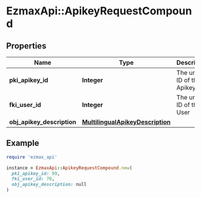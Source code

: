 # EzmaxApi::ApikeyRequestCompound

## Properties

| Name | Type | Description | Notes |
| ---- | ---- | ----------- | ----- |
| **pki_apikey_id** | **Integer** | The unique ID of the Apikey | [optional] |
| **fki_user_id** | **Integer** | The unique ID of the User |  |
| **obj_apikey_description** | [**MultilingualApikeyDescription**](MultilingualApikeyDescription.md) |  |  |

## Example

```ruby
require 'ezmax_api'

instance = EzmaxApi::ApikeyRequestCompound.new(
  pki_apikey_id: 99,
  fki_user_id: 70,
  obj_apikey_description: null
)
```

